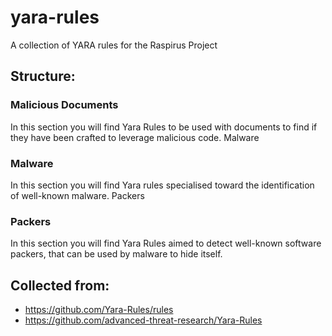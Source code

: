 # yara-rules
A collection of YARA rules for the Raspirus Project

## Structure:

### Malicious Documents
In this section you will find Yara Rules to be used with documents to find if they have been crafted to leverage malicious code.
Malware

### Malware
In this section you will find Yara rules specialised toward the identification of well-known malware.
Packers

### Packers
In this section you will find Yara Rules aimed to detect well-known software packers, that can be used by malware to hide itself.

## Collected from:
- https://github.com/Yara-Rules/rules
- https://github.com/advanced-threat-research/Yara-Rules

